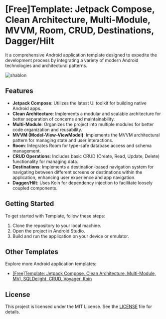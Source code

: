 # [Free]Template: Jetpack Compose, Clean Architecture, Multi-Module, MVVM, Room, CRUD, Destinations, Dagger/Hilt

It a comprehensive Android application template designed to expedite the development process by integrating a variety of modern Android technologies and architectural patterns.


![shablon](https://github.com/wookoowooko/Free_Template_Jetpack_Compose_CleanArchitecture_MultiModule_MVI_SqlDelight_CRUD_Voyager_Koin/assets/39335061/21817d0f-5f21-4025-902c-b566f4b83a88)


## Features


- **Jetpack Compose**: Utilizes the latest UI toolkit for building native Android apps.
- **Clean Architecture**: Implements a modular and scalable architecture for better separation of concerns and maintainability.
- **Multi-Module**: Organizes the project into multiple modules for better code organization and reusability.
- **MVVM (Model-View-ViewModel)**: Implements the MVVM architectural pattern for managing state and user interactions.
- **Room**: Integrates Room for type-safe database access and schema management.
- **CRUD Operations**: Includes basic CRUD (Create, Read, Update, Delete) functionality for managing data.
- **Destinations**: Implements a destination-based navigation system for navigating between different screens or destinations within the application, enhancing user experience and app navigation.
- **Dagger/Hilt**: Uses Koin for dependency injection to facilitate loosely coupled components.

## Getting Started

To get started with Template, follow these steps:

1. Clone the repository to your local machine.
2. Open the project in Android Studio.
3. Build and run the application on your device or emulator.

## Other Templates

Explore more Android application templates:
- [[Free]Template: Jetpack Compose, Clean Architecture, Multi-Module, MVI, SQLDelight, CRUD, Voyager, Koin](https://github.com/wookoowooko/Free_Template_Jetpack_Compose_CleanArchitecture_MultiModule_MVI_SqlDelight_CRUD_Voyager_Koin)

## License

This project is licensed under the MIT License. See the [LICENSE](LICENSE) file for details.




